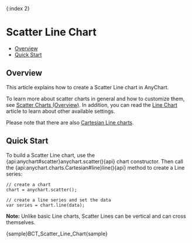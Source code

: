 {:index 2}
# Scatter Line Chart

* [Overview](#overview)
* [Quick Start](#quick_start)

## Overview

This article explains how to create a Scatter Line chart in AnyChart.

To learn more about scatter charts in general and how to customize them, see [Scatter Charts (Overview)](Overview). In addition, you can read the [Line Chart](../Line_Chart) article to learn about other available settings.

Please note that there are also [Cartesian Line charts](../Line_Chart).

## Quick Start

To build a Scatter Line chart, use the {api:anychart#scatter}anychart.scatter(){api} chart constructor. Then call the {api:anychart.charts.Cartesian#line}line(){api} method to create a Line series:

```
// create a chart
chart = anychart.scatter();

// create a line series and set the data
var series = chart.line(data);
```

**Note:** Unlike basic Line charts, Scatter Lines can be vertical and can cross themselves.

{sample}BCT\_Scatter\_Line\_Chart{sample}